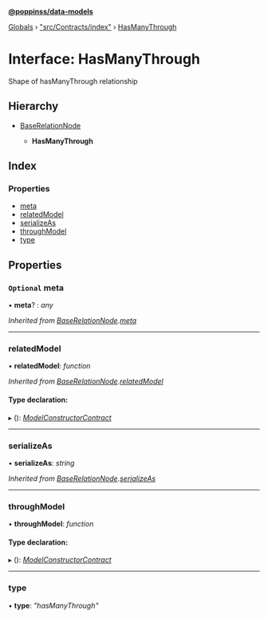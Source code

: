 **[@poppinss/data-models](../README.md)**

[Globals](../README.md) › ["src/Contracts/index"](../modules/_src_contracts_index_.md) › [HasManyThrough](_src_contracts_index_.hasmanythrough.md)

# Interface: HasManyThrough

Shape of hasManyThrough relationship

## Hierarchy

* [BaseRelationNode](_src_contracts_index_.baserelationnode.md)

  * **HasManyThrough**

## Index

### Properties

* [meta](_src_contracts_index_.hasmanythrough.md#optional-meta)
* [relatedModel](_src_contracts_index_.hasmanythrough.md#relatedmodel)
* [serializeAs](_src_contracts_index_.hasmanythrough.md#serializeas)
* [throughModel](_src_contracts_index_.hasmanythrough.md#throughmodel)
* [type](_src_contracts_index_.hasmanythrough.md#type)

## Properties

### `Optional` meta

• **meta**? : *any*

*Inherited from [BaseRelationNode](_src_contracts_index_.baserelationnode.md).[meta](_src_contracts_index_.baserelationnode.md#optional-meta)*

___

###  relatedModel

• **relatedModel**: *function*

*Inherited from [BaseRelationNode](_src_contracts_index_.baserelationnode.md).[relatedModel](_src_contracts_index_.baserelationnode.md#relatedmodel)*

#### Type declaration:

▸ (): *[ModelConstructorContract](_src_contracts_index_.modelconstructorcontract.md)*

___

###  serializeAs

• **serializeAs**: *string*

*Inherited from [BaseRelationNode](_src_contracts_index_.baserelationnode.md).[serializeAs](_src_contracts_index_.baserelationnode.md#serializeas)*

___

###  throughModel

• **throughModel**: *function*

#### Type declaration:

▸ (): *[ModelConstructorContract](_src_contracts_index_.modelconstructorcontract.md)*

___

###  type

• **type**: *"hasManyThrough"*